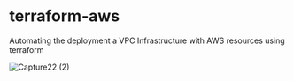 # terraform-aws
Automating the deployment a VPC Infrastructure with AWS resources using terraform

![Capture22 (2)](https://user-images.githubusercontent.com/47898882/137388712-910a0b00-592f-4e63-99e4-5f0dc996f807.JPG)


